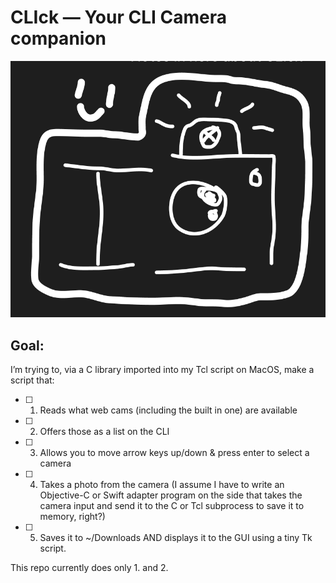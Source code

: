 # CLIck — Your CLI Camera companion

![CLIck Logo](/assets/logo_figjam.png)

## Goal:

I’m trying to, via a C library imported into my Tcl script on MacOS, make a script that:

- [ ] 1. Reads what web cams (including the built in one) are available
- [ ] 2. Offers those as a list on the CLI
- [ ] 3. Allows you to move arrow keys up/down & press enter to select a camera
- [ ] 4. Takes a photo from the camera (I assume I have to write an Objective-C or Swift adapter program on the side that takes the camera input and send it to the C or Tcl subprocess to save it to memory, right?)
- [ ] 5. Saves it to ~/Downloads AND displays it to the GUI using a tiny Tk script.

This repo currently does only 1. and 2.